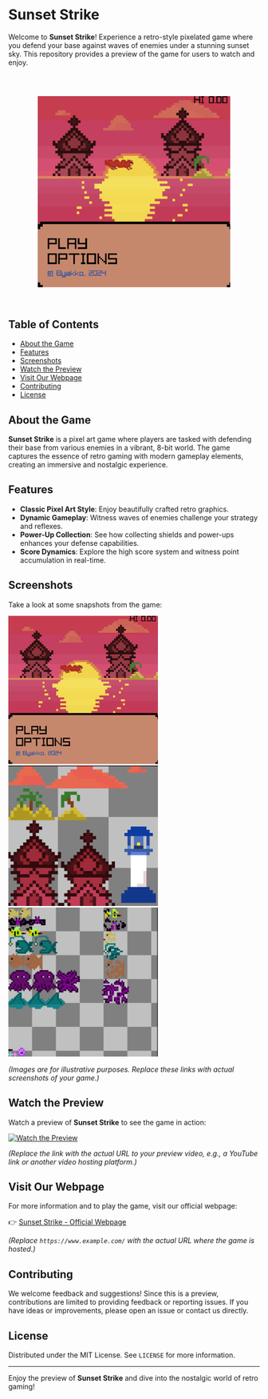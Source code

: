 # Sunset Strike

Welcome to **Sunset Strike**! Experience a retro-style pixelated game where you defend your base against waves of enemies under a stunning sunset sky. This repository provides a preview of the game for users to watch and enjoy.
<div style="padding: 25px; margin: 34px;">
      <img src="https://raw.githubusercontent.com/byakko9991/Sunset_Strike/main/Home_Screen.png" width="450" />
 </div>
 
## Table of Contents

- [About the Game](#about-the-game)
- [Features](#features)
- [Screenshots](#screenshots)
- [Watch the Preview](#watch-the-preview)
- [Visit Our Webpage](#visit-our-webpage)
- [Contributing](#contributing)
- [License](#license)

## About the Game

**Sunset Strike** is a pixel art game where players are tasked with defending their base from various enemies in a vibrant, 8-bit world. The game captures the essence of retro gaming with modern gameplay elements, creating an immersive and nostalgic experience.

## Features

- **Classic Pixel Art Style**: Enjoy beautifully crafted retro graphics.
- **Dynamic Gameplay**: Witness waves of enemies challenge your strategy and reflexes.
- **Power-Up Collection**: See how collecting shields and power-ups enhances your defense capabilities.
- **Score Dynamics**: Explore the high score system and witness point accumulation in real-time.

## Screenshots

Take a look at some snapshots from the game:
<div >
<img src="https://raw.githubusercontent.com/byakko9991/Sunset_Strike/main/Home_Screen.png" width="300" />
  </div>
  <div>
    <img src="https://raw.githubusercontent.com/byakko9991/Sunset_Strike/main/resources/MapTiles.png" width="300" />
<img src="https://raw.githubusercontent.com/byakko9991/Sunset_Strike/main/resources/MobTiles.png" width="300" />
  </div>




*(Images are for illustrative purposes. Replace these links with actual screenshots of your game.)*

## Watch the Preview

Watch a preview of **Sunset Strike** to see the game in action:

[![Watch the Preview](https://via.placeholder.com/600x400?text=Watch+the+Preview)](https://www.youtube.com/)

*(Replace the link with the actual URL to your preview video, e.g., a YouTube link or another video hosting platform.)*

## Visit Our Webpage

For more information and to play the game, visit our official webpage:

👉 [Sunset Strike - Official Webpage](https://www.example.com/)

*(Replace `https://www.example.com/` with the actual URL where the game is hosted.)*

## Contributing

We welcome feedback and suggestions! Since this is a preview, contributions are limited to providing feedback or reporting issues. If you have ideas or improvements, please open an issue or contact us directly.

## License

Distributed under the MIT License. See `LICENSE` for more information.

---

Enjoy the preview of **Sunset Strike** and dive into the nostalgic world of retro gaming!
